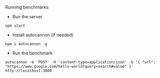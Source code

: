 Running benchmarks

- Run the server

```shell
npm start
```

- Install autocannon (if needed)

```shell
npm i autocannon -g
```

- Run the benchmark

```shell
autocannon -m 'POST' -H 'content-type=application/json' -b '{ "url": "https://www.google.com/hello-world?query=search#value" }' http://localhost:3000
```

